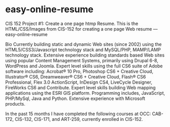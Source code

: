 # easy-online-resume
CIS 152 Project #1: Create a one page htmp Resume.
This is the HTML/CSS/Images from CIS-152 for creating a one page Web resume — 
easy-online-resume

Bio
Currently building static and dynamic Web sites (since 2002) using the HTML5/CSS3/Javascript technology stack and MySQL/PHP, MAMP/LAMP technology stack. Extensive experience building standards based Web sites using popular Content Management Systems, primarily using Drupal 6-8, WordPress and Joomla. Expert level skills using the full CS6 suite of Adobe software including: Acrobat® 10 Pro, Photoshop CS6 + Creative Cloud, Illustrator® CS6, Dreamweaver® CS6 + Creative Cloud, Flash® CS6 Professional, Flex 3.0 ActionScript, InDesign CS4, LiveCycle Designer, FireWorks CS6 and Contribute. Expert level skills building Web mapping applications using the ESRI GIS platform. Programming includes, JavaScript, PHP/MySql, Java and Python. Extensive experience with Microsoft products.

In the past 15 months I have completed the following courses at OCC: CAB-172, CIS-132, CIS-171, and ART-259, currently enrolled in CIS-152.
